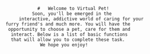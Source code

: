               		# 	Welcome to Virtual Pet!  
                  Soon, you'll be emerged in the 
             interactive, addictive world of caring for your
        furry friend's and much more. You will have the 
         opportunity to choose a pet, care for them and 
          interact. Below is a list of basic functions
          that will allow you to complete these task. 
                     We hope you enjoy!
          
